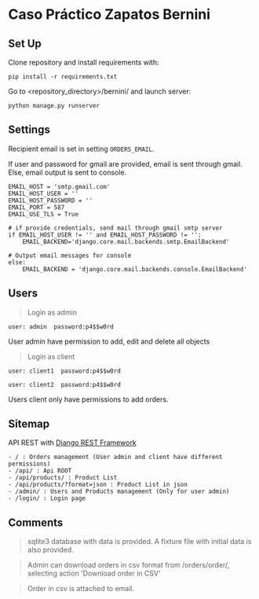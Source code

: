 ﻿# Caso Práctico Zapatos Bernini

## Set Up
Clone repository and install requirements with:

    pip install -r requirements.txt


Go to <repository_directory>/bernini/ and launch server:

    python manage.py runserver



## Settings
Recipient email is set in setting `ORDERS_EMAIL`.

If user and password for gmail are provided, email is sent through gmail. Else, email output is sent to console.

    EMAIL_HOST = 'smtp.gmail.com'
    EMAIL_HOST_USER = ''
    EMAIL_HOST_PASSWORD = ''
    EMAIL_PORT = 587
    EMAIL_USE_TLS = True

    # if provide credentials, send mail through gmail smtp server
    if EMAIL_HOST_USER != '' and EMAIL_HOST_PASSWORD != '':
        EMAIL_BACKEND='django.core.mail.backends.smtp.EmailBackend'

    # Output email messages for console
    else:
        EMAIL_BACKEND = 'django.core.mail.backends.console.EmailBackend'


## Users
> Login as admin

    user: admin  password:p4$$w0rd

User admin have permission to add, edit and delete all objects


> Login as client

    user: client1  password:p4$$w0rd

    user: client2  password:p4$$w0rd

Users client only have permissions to add orders.

## Sitemap
API REST with [Django REST Framework](http://www.django-rest-framework.org/)

    - / : Orders management (User admin and client have different permissions)
    - /api/ : Api ROOT
    - /api/products/ : Product List
    - /api/products/?format=json : Product List in json
    - /admin/ : Users and Products management (Only for user admin)
    - /login/ : Login page

## Comments
> sqlite3 database with data is provided. A fixture file with initial data is also provided.

> Admin can download orders in csv format from /orders/order/, selecting action 'Download order in CSV'

> Order in csv is attached to email.


